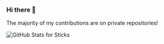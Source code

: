 ### Hi there 👋
The majority of my contributions are on private repositories!

![GitHub Stats for Sticks](https://github-readme-stats.vercel.app/api?username=Styxies&show_icons=true)
<!--
**Styxies/Styxies** is a ✨ _special_ ✨ repository because its `README.md` (this file) appears on your GitHub profile.

Here are some ideas to get you started:

- 🔭 I’m currently working on ...
- 🌱 I’m currently learning ...
- 👯 I’m looking to collaborate on ...
- 🤔 I’m looking for help with ...
- 💬 Ask me about ...
- 📫 How to reach me: ...
- 😄 Pronouns: ...
- ⚡ Fun fact: ...
-->
